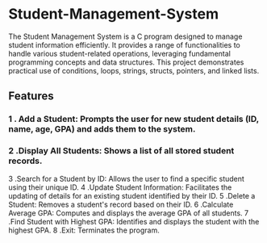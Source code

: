 # Student-Management-System
The Student Management System is a C program designed to manage student information efficiently. It provides a range of functionalities to handle various student-related operations, leveraging fundamental programming concepts and data structures. This project demonstrates practical use of conditions, loops, strings, structs, pointers, and linked lists.

## Features

### 1 . Add a Student: Prompts the user for new student details (ID, name, age, GPA) and adds them to the system.
### 2 .Display All Students: Shows a list of all stored student records.
3 .Search for a Student by ID: Allows the user to find a specific student using their unique ID.
4 .Update Student Information: Facilitates the updating of details for an existing student identified by their ID.
5 .Delete a Student: Removes a student's record based on their ID.
6 .Calculate Average GPA: Computes and displays the average GPA of all students.
7 .Find Student with Highest GPA: Identifies and displays the student with the highest GPA.
8 .Exit: Terminates the program.
